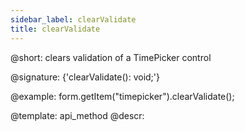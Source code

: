 ```yaml
---
sidebar_label: clearValidate
title: clearValidate
---          
```


@short: clears validation of a TimePicker control

@signature: {'clearValidate(): void;'}

@example:
form.getItem("timepicker").clearValidate();

@template: api_method
@descr:
